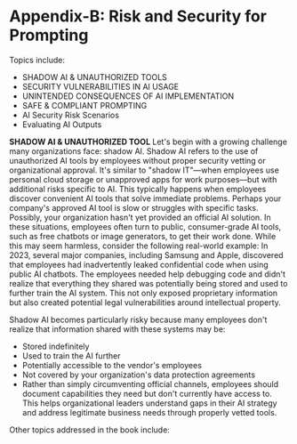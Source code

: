 # Appendix-B: Risk and Security for Prompting

Topics include:
- SHADOW AI & UNAUTHORIZED TOOLS
- SECURITY VULNERABILITIES IN AI USAGE
- UNINTENDED CONSEQUENCES OF AI IMPLEMENTATION
- SAFE & COMPLIANT PROMPTING
- AI Security Risk Scenarios
- Evaluating AI Outputs

**SHADOW AI & UNAUTHORIZED TOOL**
Let's begin with a growing challenge many organizations face: shadow AI.
Shadow AI refers to the use of unauthorized AI tools by employees without proper security vetting or organizational approval. It's similar to "shadow IT"—when employees use personal cloud storage or unapproved apps for work purposes—but with additional risks specific to AI.
This typically happens when employees discover convenient AI tools that solve immediate problems. Perhaps your company's approved AI tool is slow or struggles with specific tasks. Possibly, your organization hasn't yet provided an official AI solution. In these situations, employees often turn to public, consumer-grade AI tools, such as free chatbots or image generators, to get their work done.
While this may seem harmless, consider the following real-world example: In 2023, several major companies, including Samsung and Apple, discovered that employees had inadvertently leaked confidential code when using public AI chatbots. The employees needed help debugging code and didn't realize that everything they shared was potentially being stored and used to further train the AI system. This not only exposed proprietary information but also created potential legal vulnerabilities around intellectual property.

Shadow AI becomes particularly risky because many employees don't realize that information shared with these systems may be:
- Stored indefinitely
- Used to train the AI further
- Potentially accessible to the vendor's employees
- Not covered by your organization's data protection agreements
- Rather than simply circumventing official channels, employees should document capabilities they need but don't currently have access to. This helps organizational leaders understand gaps in their AI strategy and address legitimate business needs through properly vetted tools.

Other topics addressed in the book include:

